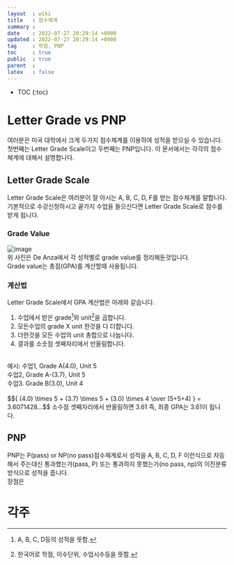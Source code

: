 ```yaml
---
layout  : wiki
title   : 점수체계
summary : 
date    : 2022-07-27 20:29:14 +0900
updated : 2022-07-27 20:29:14 +0900
tag     : 학점, PNP
toc     : true
public  : true
parent  : 
latex   : false
---
```

* TOC
{:toc}

# Letter Grade vs PNP
여러분은 미국 대학에서 크게 두가지 점수체계를 이용하여 성적을 받으실 수 있습니다.  
첫번째는 Letter Grade Scale이고 두번째는 PNP입니다. 이 문서에서는 각각의 점수체계에 대해서 설명합니다.

## Letter Grade Scale
Letter Grade Scale은 여러분이 잘 아시는 A, B, C, D, F를 받는 점수체계를 말합니다.
기본적으로 수강신청하시고 끝가지 수업을 들으신다면 Letter Grade Scale로 점수를 받게 됩니다.  

### Grade Value
![image](https://user-images.githubusercontent.com/108209464/182009978-9436f13e-f8b1-4772-a9cb-5c1d5e38dc7d.png)  
위 사진은 De Anza에서 각 성적별로 grade value를 정리해둔것입니다.  
Grade value는 총점(GPA)를 계산할때 사용됩니다.  

### 계산법
Letter Grade Scale에서 GPA 계산법은 아래와 같습니다.  
1. 수업에서 받은 grade[^1]와 unit[^2]을 곱합니다.
2. 모든수업의 grade X unit 한것을 다 더합니다.
3. 더한것을 모든 수업의 unit 총합으로 나눕니다.
4. 결과를 소숫점 셋째자리에서 반올림합니다.
<br/>
예시:  
수업1, Grade A(4.0), Unit 5<br/>
수업2, Grade A-(3.7), Unit 5<br/>
수업3. Grade B(3.0), Unit 4<br/>
<br/>
$${ (4.0) \times 5 + (3.7) \times 5 + (3.0) \times 4 \over (5+5+4) } = 3.6071428...$$  
소수점 셋째자리에서 반올림하면 3.61  
즉, 최종 GPA는 3.61이 됩니다.  

## PNP
PNP는 P(pass) or NP(no pass)점수체계로서 성적을 A, B, C, D, F 이런식으로 차등해서 주는대신 통과했는가(pass, P) 또는 통과하지 못했는가(no pass, np)의 이진분류 방식으로 성적을 줍니다.  
장점은 

# 각주
[^1]: A, B, C, D등의 성적을 뜻함.  
[^2]: 한국어로 학점, 이수단위, 수업시수등을 뜻함.  
